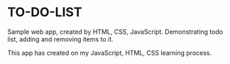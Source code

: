 # TO-DO-LIST

Sample web app, created by HTML, CSS, JavaScript. Demonstrating todo list, adding and removing items to it.

This app has created on my JavaScript, HTML, CSS learning process.

